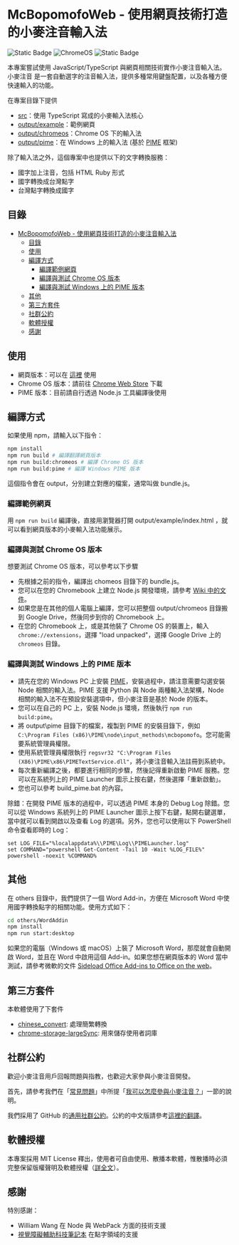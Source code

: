 # McBopomofoWeb - 使用網頁技術打造的小麥注音輸入法

![Static Badge](https://img.shields.io/badge/platform-web-green)
![ChromeOS](https://img.shields.io/badge/platform-chome_os-yellow) ![Static Badge](https://img.shields.io/badge/platform-windows-blue)

本專案嘗試使用 JavaScript/TypeScript 與網頁相關技術實作小麥注音輸入法。小麥注音
是一套自動選字的注音輸入法，提供多種常用鍵盤配置，以及各種方便快速輸入的功能。

在專案目錄下提供

- [src](https://github.com/openvanilla/McBopomofoWeb/tree/main/src)：使用 TypeScript 寫成的小麥輸入法核心
- [output/example](https://github.com/openvanilla/McBopomofoWeb/tree/main/output/example)：範例網頁
- [output/chromeos](https://github.com/openvanilla/McBopomofoWeb/tree/main/output/chromeos)：Chrome OS 下的輸入法
- [output/pime](https://github.com/openvanilla/McBopomofoWeb/tree/main/output/pime)：在 Windows 上的輸入法 (基於 [PIME](https://github.com/EasyIME/PIME) 框架)

除了輸入法之外，這個專案中也提供以下的文字轉換服務：

- 國字加上注音，包括 HTML Ruby 形式
- 國字轉換成台灣點字
- 台灣點字轉換成國字

## 目錄

- [McBopomofoWeb - 使用網頁技術打造的小麥注音輸入法](#mcbopomofoweb---使用網頁技術打造的小麥注音輸入法)
  - [目錄](#目錄)
  - [使用](#使用)
  - [編譯方式](#編譯方式)
    - [編譯範例網頁](#編譯範例網頁)
    - [編譯與測試 Chrome OS 版本](#編譯與測試-chrome-os-版本)
    - [編譯與測試 Windows 上的 PIME 版本](#編譯與測試-windows-上的-pime-版本)
  - [其他](#其他)
  - [第三方套件](#第三方套件)
  - [社群公約](#社群公約)
  - [軟體授權](#軟體授權)
  - [感謝](#感謝)

## 使用

- 網頁版本：可以在 [這裡](https://openvanilla.github.io/McBopomofoWeb/) 使用
- Chrome OS 版本：請前往 [Chrome Web Store](https://chromewebstore.google.com/detail/pkjjfjnlglfhgfaipoempeaghmpfakkg) 下載
- PIME 版本：目前請自行透過 Node.js 工具編譯後使用

## 編譯方式

如果使用 npm，請輸入以下指令：

```sh
npm install
npm run build # 編譯翻譯網頁版本
npm run build:chromeos # 編譯 Chrome OS 版本
npm run build:pime # 編譯 Windows PIME 版本
```

這個指令會在 output，分別建立對應的檔案，通常叫做 bundle.js。

### 編譯範例網頁

用 `npm run build` 編譯後，直接用瀏覽器打開 output/example/index.html ，就可以看到網頁版本的小麥輸入法功能展示。

### 編譯與測試 Chrome OS 版本

想要測試 Chrome OS 版本，可以參考以下步驟

- 先根據之前的指令，編譯出 chomeos 目錄下的 bundle.js。
- 您可以在您的 Chromebook 上建立 Node.js 開發環境，請參考 [Wiki 中的文件](https://github.com/openvanilla/McBopomofoWeb/wiki/Chrome-OS-%E8%BC%B8%E5%85%A5%E6%B3%95%E9%96%8B%E7%99%BC)。
- 如果您是在其他的個人電腦上編譯，您可以把整個 output/chromeos 目錄搬到 Google Drive，然後同步到你的 Chromebook 上。
- 在您的 Chromebook 上，或是其他裝了 Chrome OS 的裝置上，輸入 `chrome://extensions`，選擇 "load unpacked"，選擇 Google Drive 上的 `chromeos` 目錄。

### 編譯與測試 Windows 上的 PIME 版本

- 請先在您的 Windows PC 上安裝 [PIME](https://github.com/EasyIME/PIME/releases)，安裝過程中，請注意需要勾選安裝 Node 相關的輸入法。PIME 支援 Python 與 Node 兩種輸入法架構，Node 相關的輸入法不在預設安裝選項中，但小麥注音是基於 Node 的版本。
- 您可以在自己的 PC 上，安裝 Node.js 環境，然後執行 `npm run build:pime`。
- 將 output\pime 目錄下的檔案，複製到 PIME 的安裝目錄下，例如 `C:\Program Files (x86)\PIME\node\input_methods\mcbopomofo`。您可能需要系統管理員權限。
- 使用系統管理員權限執行 `regsvr32 "C:\Program Files (X86)\PIME\x86\PIMETextService.dll"`，將小麥注音輸入法註冊到系統中。
- 每次重新編譯之後，都要進行相同的步驟，然後記得重新啟動 PIME 服務。您可以在系統列上的 PIME Launcher 圖示上按右鍵，然後選擇「重新啟動」。
- 您也可以參考 build_pime.bat 的內容。

除錯：在開發 PIME 版本的過程中，可以透過 PIME 本身的 Debug Log 除錯。您可以從 Windows 系統列上的 PIME Launcher 圖示上按下右鍵，點開右鍵選單，當中就可以看到開啟以及查看 Log 的選項。另外，您也可以使用以下 PowerShell 命令查看即時的 Log：

```
set LOG_FILE="%localappdata%\\PIME\Log\\PIMELauncher.log"
set COMMAND="powershell Get-Content -Tail 10 -Wait %LOG_FILE%"
powershell -noexit %COMMAND%
```

## 其他

在 others 目錄中，我們提供了一個 Word Add-in，方便在 Microsoft Word 中使用國字轉換點字的相關功能。使用方式如下：

```sh
cd others/WordAddin
npm install
npm run start:desktop
```

如果您的電腦（Windows 或 macOS）上裝了 Microsoft Word，那麼就會自動開啟 Word，並且在 Word 中啟用這個 Add-in。如果您想在網頁版本的 Word 當中測試，請參考微軟的文件 [Sideload Office Add-ins to Office on the web](https://learn.microsoft.com/en-us/office/dev/add-ins/testing/sideload-office-add-ins-for-testing)。

## 第三方套件

本軟體使用了下套件

- [chinese_convert](https://github.com/ccckmit/chinese_convert): 處理簡繁轉換
- [chrome-storage-largeSync](https://github.com/dtuit/chrome-storage-largeSync): 用來儲存使用者詞庫

## 社群公約

歡迎小麥注音用戶回報問題與指教，也歡迎大家參與小麥注音開發。

首先，請參考我們在「[常見問題](https://github.com/openvanilla/McBopomofo/wiki/常見問題)」中所提「[我可以怎麼參與小麥注音？](https://github.com/openvanilla/McBopomofo/wiki/常見問題#我可以怎麼參與小麥注音)」一節的說明。

我們採用了 GitHub 的[通用社群公約](https://github.com/openvanilla/McBopomofo/blob/master/CODE_OF_CONDUCT.md)。公約的中文版請參考[這裡的翻譯](https://www.contributor-covenant.org/zh-tw/version/1/4/code-of-conduct/)。

## 軟體授權

本專案採用 MIT License 釋出，使用者可自由使用、散播本軟體，惟散播時必須完整保留版權聲明及軟體授權（[詳全文](https://github.com/openvanilla/McBopomofo/blob/master/LICENSE.txt)）。

## 感謝

特別感謝：

- William Wang 在 Node 與 WebPack 方面的技術支援
- [視覺障礙輔助科技筆記本](https://class.kh.edu.tw/19061/page/view/27) 在點字領域的支援
